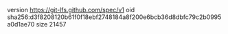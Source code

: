 version https://git-lfs.github.com/spec/v1
oid sha256:d3f8208120b61f0f18ebf2748184a8f200e6bcb36d8dbfc79c2b0995a0d1ae70
size 21457
